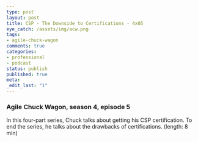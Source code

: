 ```yaml
---
type: post
layout: post
title: CSP - The Downside to Certifications - 4x05
eye_catch: /assets/img/acw.png
tags:
- agile-chuck-wagon
comments: true
categories:
- professional
- podcast
status: publish
published: true
meta:
_edit_last: "1"
---
```


### Agile Chuck Wagon, season 4, episode 5

In this four-part series, Chuck talks about getting his CSP certification. To end the series, he talks about the drawbacks of certifications. (length: 8 min)
